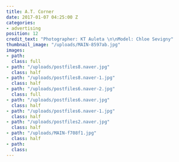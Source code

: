 ```yaml
---
title: A.T. Corner
date: 2017-01-07 04:25:00 Z
categories:
- advertising
position: 12
credit_text: "Photographer: KT Auleta \n\nModel: Chloe Sevigny"
thumbnail_image: "/uploads/MAIN-8597ab.jpg"
images:
- path: 
  class: full
- path: "/uploads/postfiles8.naver.jpg"
  class: half
- path: "/uploads/postfiles8.naver-1.jpg"
  class: half
- path: "/uploads/postfiles6.naver-2.jpg"
  class: full
- path: "/uploads/postfiles6.naver.jpg"
  class: half
- path: "/uploads/postfiles6.naver-1.jpg"
  class: half
- path: "/uploads/postfiles2.naver.jpg"
  class: half
- path: "/uploads/MAIN-f708f1.jpg"
  class: half
- path: 
  class: 
---
```


